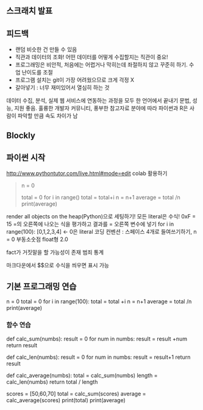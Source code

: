 ## **스크래치 발표**

## **피드백**
- 랜덤 비슷한 건 만들 수 있음
- 직관과 데이터의 조화! 어떤 데이터를 어떻게 수집할지는 직관이 중요!
- 프로그래밍은 비안적, 처음에는 어렵거나 막히는데 좌절하지 않고 꾸준히 하기. 수업 난이도를 조절
- 프로그램 설치는 git이 가장 어려웠으므로 크게 걱정 X
- 갈아넣기 : 너무 재미있어서 열심히 하는 것

데이터 수집, 분석, 실제 웹 서비스에 연동하는 과정을 모두 한 언어에서 끝내기
문법, 성능, 지원 좋음. 훌륭한 개발자 커뮤니티, 풍부한 참고자료
분야에 따라 파이썬과 R은 사람이 파악할 만큼 속도 차이가 남

## **Blockly**


## **파이썬 시작**
http://www.pythontutor.com/live.html#mode=edit
colab 활용하기

>n = 0
>
>total = 0
>for i in range()
>total = total+i
>n = n+1
>average = total /n
>print(average)

render all objects on the heap(Python)으로 세팅하기!
모든 literal은 수식!
0xF = 15
=의 오른쪽에 나오는 식을 평가하고 결과를 =  오른쪽 변수에 넣기
for i in range(100): [0,1,2,3,4] <- 0은 literal
코딩 컨벤션 : 스페이스 4개로 들여쓰기하기, n = 0
부동소숫점 float형 2.0

fact가 거짓말을 할 가능성이 존재
범죄 통계

마크다운에서 $$으로  수식을 씌우면 표시 가능

## **기본 프로그래밍 연습**
n = 0
total = 0
for i in range(100):
    total = total +i
    n = n+1
    average = total /n
print(average)

### **함수 연습**
def calc_sum(numbs):
    result = 0
    for num in numbs:
        result = result +num
    return result

def calc_len(numbs):
    result = 0
    for num in numbs:
        result = result+1
    return result
    
def calc_average(numbs):
    total = calc_sum(numbs)
    length = calc_len(numbs)
    return total / length

scores = [50,60,70]
total = calc_sum(scores)
average = calc_average(scores)
print(total)
print(average)
